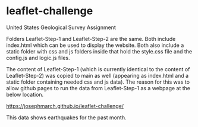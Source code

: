 # leaflet-challenge
United States Geological Survey Assignment

Folders Leaflet-Step-1 and Leaflet-Step-2 are the same. Both include index.html which can be used to display the website. Both also include a static folder with css and js folders inside that hold the style.css file and the config.js and logic.js files.

The content of Leaflet-Step-1 (which is currently identical to the content of Leaflet-Step-2) was copied to main as well (appearing as index.html and a static folder containing needed css and js data). The reason for this was to allow github pages to run the data from Leaflet-Step-1 as a webpage at the below location.

https://josephmarch.github.io/leaflet-challenge/

This data shows earthquakes for the past month.
